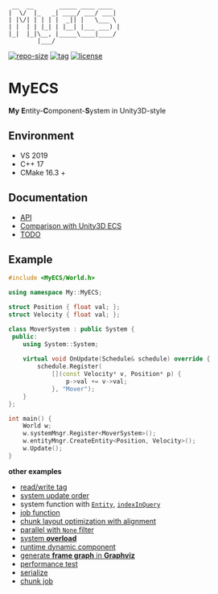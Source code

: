 ```

 __  __       _____ ____ ____  
|  \/  |_   _| ____/ ___/ ___| 
| |\/| | | | |  _|| |   \___ \ 
| |  | | |_| | |__| |___ ___) |
|_|  |_|\__, |_____\____|____/ 
        |___/                  

```

[![repo-size](https://img.shields.io/github/languages/code-size/shimakaze09/MyECS?style=flat)](https://github.com/shimakaze09/MyECS/archive/main.zip) [![tag](https://img.shields.io/github/v/tag/shimakaze09/MyECS)](https://github.com/shimakaze09/MyECS/tags) [![license](https://img.shields.io/github/license/shimakaze09/MyECS)](LICENSE)

# MyECS

**My** **E**ntity-**C**omponent-**S**ystem in Unity3D-style

## Environment

- VS 2019
- C++ 17
- CMake 16.3 +

## Documentation

- [API](doc/API.md)
- [Comparison with Unity3D ECS](doc/comparison.md)
- [TODO](doc/todo.md)

## Example

```c++
#include <MyECS/World.h>

using namespace My::MyECS;

struct Position { float val; };
struct Velocity { float val; };

class MoverSystem : public System {
 public:
 	using System::System;
 
 	virtual void OnUpdate(Schedule& schedule) override {
        schedule.Register(
            [](const Velocity* v, Position* p) {
                p->val += v->val;
            }, "Mover");
    }
};

int main() {
    World w;
    w.systemMngr.Register<MoverSystem>();
    w.entityMngr.CreateEntity<Position, Velocity>();
    w.Update();
}
```

**other examples**

- [read/write tag](src/test/01_tag/main.cpp)
- [system update order](src/test/02_order/main.cpp)
- system function with [`Entity`](src/test/03_query_entity/main.cpp), [
  `indexInQuery`](src/test/09_idx_in_query/main.cpp)
- [job function](src/test/08_job/main.cpp)
- [chunk layout optimization with alignment](src/test/05_alignment/main.cpp)
- [parallel with `None` filter](src/test/06_none_parallel/main.cpp)
- [system **overload**](src/test/07_overload/main.cpp)
- [runtime dynamic component](src/test/11_runtime_cmpt/main.cpp)
- [generate **frame graph** in **Graphviz**](src/test/12_framegraph/main.cpp)
- [performance test](src/test/13_performance/main.cpp)
- [serialize](src/test/14_serialize/main.cpp)
- [chunk job](src/test/15_chunk_job/main.cpp)